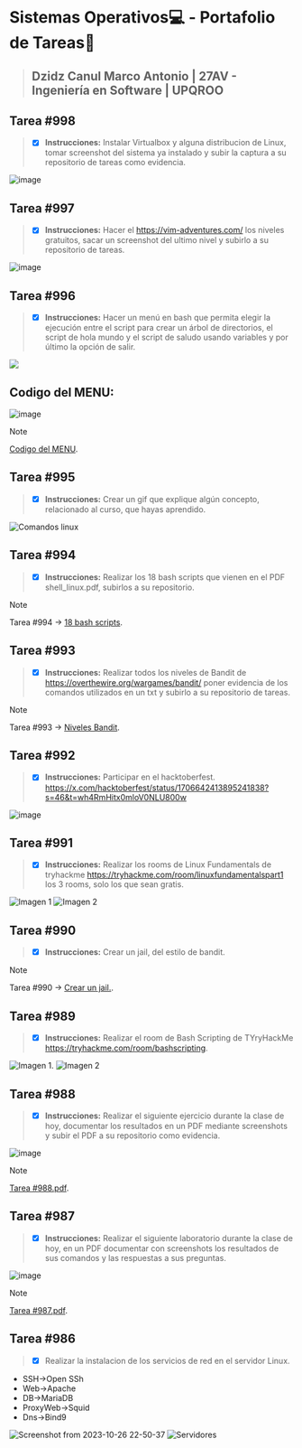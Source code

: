 # Sistemas Operativos💻 - Portafolio de Tareas📝
> ## Dzidz Canul Marco Antonio | 27AV - Ingeniería en Software | UPQROO

## Tarea #998 
>- [x] **Instrucciones:**
Instalar Virtualbox y alguna distribucion de Linux, tomar screenshot del sistema ya instalado y subir la captura a su repositorio de tareas como evidencia.

![image](https://github.com/MarcoAntonioDzidzCanul/SistemasOperativos/assets/118034450/4eebbb06-1b8f-4645-bb65-4ade6f16462b)

## Tarea #997 
>- [x] **Instrucciones:**
Hacer el https://vim-adventures.com/ los niveles gratuitos, sacar un screenshot del ultimo nivel y subirlo a su repositorio de tareas.

![image](https://github.com/MarcoAntonioDzidzCanul/SistemasOperativos/assets/118034450/12bcca03-ec94-4cb5-8c19-c2d5ec69ddf6)

## Tarea #996
>- [x] **Instrucciones:**
Hacer un menú en bash que permita elegir la ejecución entre el script para crear un árbol de directorios, el script de hola mundo y el script de saludo usando variables y por último la opción de salir.

<a href="https://asciinema.org/a/436s44Z8uhkFZr76AunsfJzca" target="_blank"><img src="https://asciinema.org/a/436s44Z8uhkFZr76AunsfJzca.svg" /></a>

## Codigo del MENU:
![image](https://github.com/MarcoAntonioDzidzCanul/SistemasOperativos/assets/118034450/1fa665a5-d8ed-4638-a88e-db681ae9640a)
> [!NOTE]
> [Codigo del MENU](https://github.com/MarcoAntonioDzidzCanul/SistemasOperativos/blob/main/Menu.sh).

## Tarea #995 
>- [x] **Instrucciones:**
Crear un gif que explique algún concepto, relacionado al curso, que hayas aprendido.

![Comandos linux](https://github.com/MarcoAntonioDzidzCanul/SistemasOperativos/assets/118034450/b09a63d8-489a-4bbe-9a5c-17a5fb221e76)

## Tarea #994 
>- [x] **Instrucciones:**
Realizar los 18 bash scripts que vienen en el PDF shell_linux.pdf, subirlos a su repositorio.

> [!NOTE]
> Tarea #994 -> [18 bash scripts](https://github.com/MarcoAntonioDzidzCanul/SistemasOperativos/tree/main/18%20Scripts).

## Tarea #993
>- [x] **Instrucciones:**
Realizar todos los niveles de Bandit de https://overthewire.org/wargames/bandit/ poner evidencia de los comandos utilizados en un txt y subirlo a su repositorio de tareas.

> [!NOTE]
> Tarea #993 -> [Niveles Bandit](https://github.com/MarcoAntonioDzidzCanul/SistemasOperativos/blob/main/Niveles%20Bandit.txt).

## Tarea #992 
>- [x] **Instrucciones:** 
Participar en el hacktoberfest. https://x.com/hacktoberfest/status/1706642413895241838?s=46&t=wh4RmHitx0mloV0NLU800w

![image](https://github.com/MarcoAntonioDzidzCanul/SistemasOperativos/assets/118034450/615f01d4-c9de-4865-a826-32061e6d917b)

## Tarea #991 
>- [x] **Instrucciones:**
Realizar los rooms de Linux Fundamentals de tryhackme https://tryhackme.com/room/linuxfundamentalspart1  los 3 rooms, solo los que sean gratis.

![Imagen 1](https://github.com/MarcoAntonioDzidzCanul/SistemasOperativos/blob/main/Rooms_Linux_Fundamentals.png)
![Imagen 2](https://github.com/MarcoAntonioDzidzCanul/SistemasOperativos/blob/main/Linux_Fundamentals.png)

## Tarea #990 
>- [x] **Instrucciones:**
Crear un jail, del estilo de bandit.

> [!NOTE]
> Tarea #990 -> [Crear un jail.](https://github.com/MarcoAntonioDzidzCanul/SistemasOperativos/blob/main/jail_comandoslinux.py).

## Tarea #989
>- [x] **Instrucciones:**
Realizar el room de Bash Scripting de TYryHackMe https://tryhackme.com/room/bashscripting.

![Imagen 1](https://github.com/MarcoAntonioDzidzCanul/SistemasOperativos/blob/main/Rooms_bash_scripting.png).
![Imagen 2](https://github.com/MarcoAntonioDzidzCanul/SistemasOperativos/blob/main/bash_scripting.png)

## Tarea #988
>- [x] **Instrucciones:**
Realizar el siguiente ejercicio durante la clase de hoy, documentar los resultados en un PDF mediante screenshots y subir el PDF a su repositorio como evidencia.

![image](https://github.com/MarcoAntonioDzidzCanul/SistemasOperativos/assets/118034450/279a2465-28cb-4ae1-9de7-ac36685afd24)

> [!NOTE]
> [Tarea #988.pdf](https://github.com/MarcoAntonioDzidzCanul/SistemasOperativos/blob/main/Tarea.988.pdf).

## Tarea #987 
>- [x] **Instrucciones:**
Realizar el siguiente laboratorio durante la clase de hoy, en un PDF documentar con screenshots los resultados de sus comandos y las respuestas a sus preguntas.

![image](https://github.com/MarcoAntonioDzidzCanul/SistemasOperativos/assets/118034450/59b15cf7-47f0-4481-8223-764e9010be0e)

> [!NOTE]
> [Tarea #987.pdf](https://github.com/MarcoAntonioDzidzCanul/SistemasOperativos/blob/main/Tarea.987.pdf).

## Tarea #986

>- [x] Realizar la instalacion de los servicios de red en el servidor Linux.
   - SSH->Open SSh
   - Web->Apache
   - DB->MariaDB
   - ProxyWeb->Squid
   - Dns->Bind9

![Screenshot from 2023-10-26 22-50-37](https://github.com/MarcoAntonioDzidzCanul/SistemasOperativos/assets/118034450/e80f33ad-4cf3-45d0-bfd9-0c6f06f5dd8a)
![Servidores](https://github.com/MarcoAntonioDzidzCanul/SistemasOperativos/blob/main/Servidores%20(2).png)


